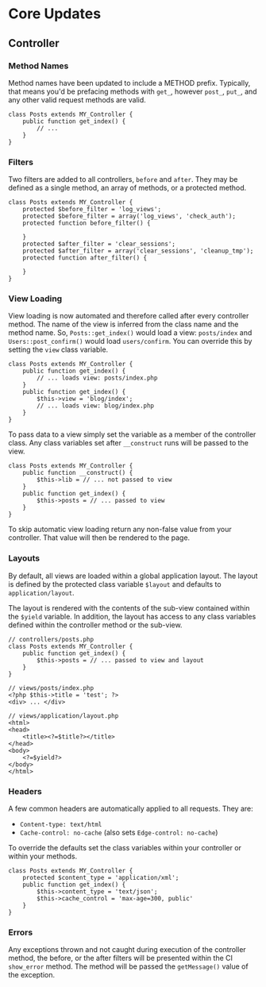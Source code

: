# Core Updates

## Controller

### Method Names

Method names have been updated to include a METHOD prefix. Typically, that means you'd be prefacing methods with `get_`, however `post_`, `put_`, and any other valid request methods are valid.

    class Posts extends MY_Controller {
        public function get_index() {
            // ...
        }
    }

### Filters

Two filters are added to all controllers, `before` and `after`. They may be defined as a single method, an array of methods, or a protected method.

    class Posts extends MY_Controller {
        protected $before_filter = 'log_views';
        protected $before_filter = array('log_views', 'check_auth');
        protected function before_filter() {

        }
        protected $after_filter = 'clear_sessions';
        protected $after_filter = array('clear_sessions', 'cleanup_tmp');
        protected function after_filter() {

        }
    }

### View Loading

View loading is now automated and therefore called after every controller method. The name of the view is inferred from the class name and the method name. So, `Posts::get_index()` would load a view: `posts/index` and `Users::post_confirm()` would load `users/confirm`. You can override this by setting the `view` class variable.

    class Posts extends MY_Controller {
        public function get_index() {
            // ... loads view: posts/index.php
        }
        public function get_index() {
            $this->view = 'blog/index';
            // ... loads view: blog/index.php
        }
    }

To pass data to a view simply set the variable as a member of the controller class. Any class variables set after `__construct` runs will be passed to the view.

    class Posts extends MY_Controller {
        public function __construct() {
            $this->lib = // ... not passed to view
        }
        public function get_index() {
            $this->posts = // ... passed to view
        }
    }

To skip automatic view loading return any non-false value from your controller. That value will then be rendered to the page.

### Layouts

By default, all views are loaded within a global application layout. The layout is defined by the protected class variable `$layout` and defaults to `application/layout`.

The layout is rendered with the contents of the sub-view contained within the `$yield` variable. In addition, the layout has access to any class variables defined within the controller method or the sub-view.

    // controllers/posts.php
    class Posts extends MY_Controller {
        public function get_index() {
            $this->posts = // ... passed to view and layout
        }
    }

    // views/posts/index.php
    <?php $this->title = 'test'; ?>
    <div> ... </div>

    // views/application/layout.php
    <html>
    <head>
        <title><?=$title?></title>
    </head>
    <body>
        <?=$yield?>
    </body>
    </html>

### Headers

A few common headers are automatically applied to all requests. They are:

* `Content-type: text/html`
* `Cache-control: no-cache` (also sets `Edge-control: no-cache`)

To override the defaults set the class variables within your controller or within your methods.

    class Posts extends MY_Controller {
        protected $content_type = 'application/xml';
        public function get_index() {
            $this->content_type = 'text/json';
            $this->cache_control = 'max-age=300, public'
        }
    }

### Errors

Any exceptions thrown and not caught during execution of the controller method, the before, or the after filters will be presented within the CI `show_error` method. The method will be passed the `getMessage()` value of the exception.